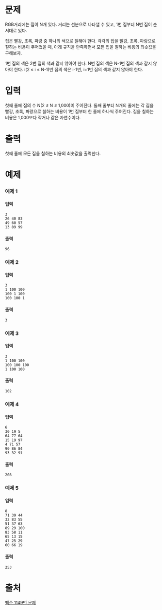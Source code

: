 # 문제
RGB거리에는 집이 N개 있다. 거리는 선분으로 나타낼 수 있고, 1번 집부터 N번 집이 순서대로 있다.

집은 빨강, 초록, 파랑 중 하나의 색으로 칠해야 한다. 각각의 집을 빨강, 초록, 파랑으로 칠하는 비용이 주어졌을 때, 아래 규칙을 만족하면서 모든 집을 칠하는 비용의 최솟값을 구해보자.

1번 집의 색은 2번 집의 색과 같지 않아야 한다.
N번 집의 색은 N-1번 집의 색과 같지 않아야 한다.
i(2 ≤ i ≤ N-1)번 집의 색은 i-1번, i+1번 집의 색과 같지 않아야 한다.

# 입력
첫째 줄에 집의 수 N(2 ≤ N ≤ 1,000)이 주어진다. 둘째 줄부터 N개의 줄에는 각 집을 빨강, 초록, 파랑으로 칠하는 비용이 1번 집부터 한 줄에 하나씩 주어진다. 집을 칠하는 비용은 1,000보다 작거나 같은 자연수이다.

# 출력
첫째 줄에 모든 집을 칠하는 비용의 최솟값을 출력한다.

# 예제
### 예제 1
#### 입력
```
3
26 40 83
49 60 57
13 89 99
```
#### 출력
```
96
```
### 예제 2
#### 입력
```
3
1 100 100
100 1 100
100 100 1
```
#### 출력
```
3
```
### 예제 3
#### 입력
```
3
1 100 100
100 100 100
1 100 100
```
#### 출력
```
102
```
### 예제 4
#### 입력
```
6
30 19 5
64 77 64
15 19 97
4 71 57
90 86 84
93 32 91
```
#### 출력
```
208
```
### 예제 5
#### 입력
```
8
71 39 44
32 83 55
51 37 63
89 29 100
83 58 11
65 13 15
47 25 29
60 66 19
```
#### 출력
```
253
```

# 출처
[백준 1149번 문제](https://www.acmicpc.net/problem/1149)